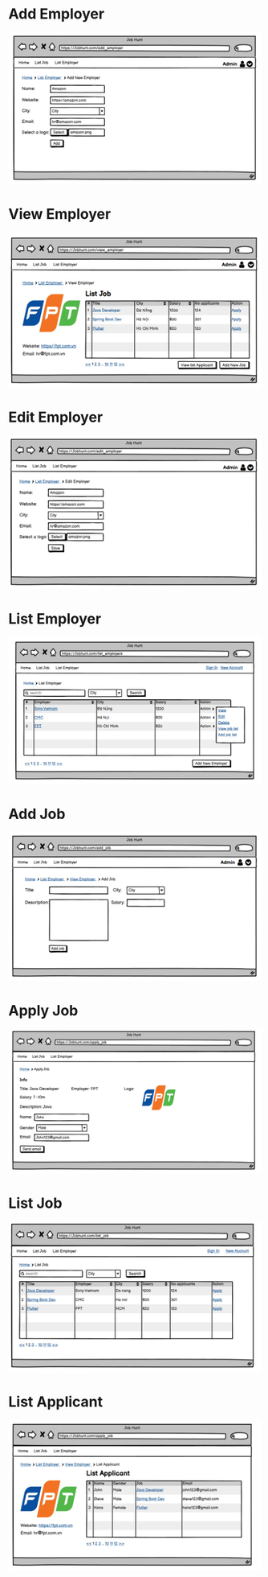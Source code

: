 # Add Employer
<img width="" src="img/add_employer.png">

# View Employer
<img width="" src="img/View_employer.png">

# Edit Employer
<img width="" src="img/edit_employer.png">

# List Employer
<img width="" src="img/list_employer.png">

# Add Job
<img width="" src="img/add_job.png">

# Apply Job
<img width="" src="img/apply_job.png">

# List Job
<img width="" src="img/job_list.png">

# List Applicant
<img width="" src="img/list_applicant.png">



